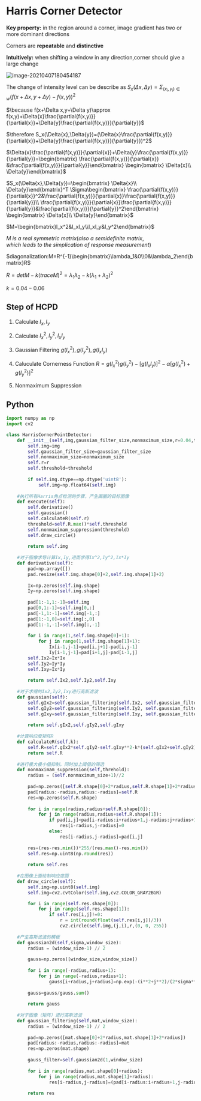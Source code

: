 # Harris Corner Detector

**Key property:** in the region around a corner, image gradient has two or more dominant directions

Corners are **repeatable** and **distinctive**



**Intuitively:** when shifting a window in any direction,corner should give a large change

![image-20210407180454187](C:\Users\89748\AppData\Roaming\Typora\typora-user-images\image-20210407180454187.png)



The change of intensity level can be describe as $S_x(\Delta x,\Delta y)=\Sigma _{(x_i,y_i)\in w}(f(x+\Delta x,y+\Delta y)-f(x,y))^2$

$\because f(x+\Delta x,y+\Delta y)\approx f(x,y)+\Delta{x}\frac{\partial{f(x,y)}}{\partial{x}}+\Delta{y}\frac{\partial{f(x,y)}}{\partial{y}}$

$\therefore S_x(\Delta{x},\Delta{y})=(\Delta{x}\frac{\partial{f(x,y)}}{\partial{x}}+\Delta{y}\frac{\partial{f(x,y)}}{\partial{y}})^2$ 

$\Delta{x}\frac{\partial{f(x,y)}}{\partial{x}}+\Delta{y}\frac{\partial{f(x,y)}}{\partial{y}}=\begin{bmatrix} \frac{\partial{f(x,y)}}{\partial{x}} &\frac{\partial{f(x,y)}}{\partial{y}}\end{bmatrix} \begin{bmatrix} \Delta{x}\\ \Delta{y}\end{bmatrix}$

$S_x(\Delta{x},\Delta{y})=\begin{bmatrix} \Delta{x}\\ \Delta{y}\end{bmatrix}^T \Sigma\begin{bmatrix} \frac{\partial{f(x,y)}}{\partial{x}}^2&\frac{\partial{f(x,y)}}{\partial{x}}\frac{\partial{f(x,y)}}{\partial{y}}\\ \frac{\partial{f(x,y)}}{\partial{x}}\frac{\partial{f(x,y)}}{\partial{y}}&\frac{\partial{f(x,y)}}{\partial{y}}^2\end{bmatrix} \begin{bmatrix} \Delta{x}\\ \Delta{y}\end{bmatrix}$

$M=\begin{bmatrix}I_x^2&I_xI_y\\I_xI_y&I_y^2\end{bmatrix}$

$M\ is\ a\ real\ symmetric\ matrix(also\ a\ semidefinite\ matrix,which\ leads\ to\ the\ simplication\ of\ response\ measurement)$

$diagonalization:M=R^{-1}\begin{bmatrix}\lambda_1&0\\0&\lambda_2\end{bmatrix}R$

$R=detM-k(traceM)^2=\lambda_1\lambda_2-k(\lambda_1+\lambda_2)^2$

$k=0.04-0.06$



## Step of HCPD

1. Calculate   $I_x,I_y$

2. Calculate  $I_x^2,I_y^2,I_xI_y$

3. Gaussian Filtering $g(I_x^2),g(I_y^2),g(I_xI_y)$
4. Caluculate Cornerness Function $R=g(I_x^2)g(I_y^2)-[g(I_xI_y)]^2-\alpha[g(I_x^2)+g(I_y^2)]^2$
5. Nonmaximum Suppression



## Python

```python
import numpy as np
import cv2

class HarrisCornerPointDetector:    
    def __init__(self,img,gaussian_filter_size,nonmaximum_size,r=0.04,threshold=0.01):
        self.img=img
        self.gaussian_filter_size=gaussian_filter_size
        self.nonmaximum_size=nonmaximum_size
        self.r=r
        self.threshold=threshold
        
        if self.img.dtype==np.dtype('uint8'):
            self.img=np.float64(self.img)
    
    #执行所有Harris角点检测的步骤，产生画圈的目标图像
    def execute(self):
        self.derivative()
        self.gaussian()
        self.calculateR(self.r)
        threshold=self.R.max()*self.threshold
        self.nonmaximam_suppression(threshold)
        self.draw_circle()
    
        return self.img
    
    #对于图像求导计算Ix,Iy,进而求得Ix^2,Iy^2,Ix*Iy
    def derivative(self):       
        pad=np.array([])
        pad.resize(self.img.shape[0]+2,self.img.shape[1]+2)
        
        Ix=np.zeros(self.img.shape)
        Iy=np.zeros(self.img.shape)
        
        pad[1:-1,1:-1]=self.img
        pad[0,1:-1]=self.img[0,:]
        pad[-1,1:-1]=self.img[-1,:]
        pad[1:-1,0]=self.img[:,0]
        pad[1:-1,-1]=self.img[:,-1]
        
        for i in range(1,self.img.shape[0]+1):
            for j in range(1,self.img.shape[1]+1):
                Ix[i-1,j-1]=pad[i,j+1]-pad[i,j-1]
                Iy[i-1,j-1]=pad[i+1,j]-pad[i-1,j]
        self.Ix2=Ix*Ix
        self.Iy2=Iy*Iy
        self.Ixy=Ix*Iy
       
        return self.Ix2,self.Iy2,self.Ixy
    
    #对于求得的Ix2,Iy2,Ixy进行高斯滤波
    def gaussian(self):
        self.gIx2=self.gaussian_filtering(self.Ix2, self.gaussian_filter_size)
        self.gIy2=self.gaussian_filtering(self.Iy2, self.gaussian_filter_size)
        self.gIxy=self.gaussian_filtering(self.Ixy, self.gaussian_filter_size)
        
        return self.gIx2,self.gIy2,self.gIxy
    
    #计算响应度矩阵R
    def calculateR(self,k):
        self.R=self.gIx2*self.gIy2-self.gIxy**2-k*(self.gIx2+self.gIy2)**2
        return self.R
    
    #进行极大极小值抑制，同时加上阈值的筛选
    def nonmaximam_suppression(self,threhold):
        radius = (self.nonmaximum_size+1)//2
        
        pad=np.zeros([self.R.shape[0]+2*radius,self.R.shape[1]+2*radius])
        pad[radius:-radius,radius:-radius]=self.R
        res=np.zeros(self.R.shape)
        
        for i in range(radius,radius+self.R.shape[0]):
            for j in range(radius,radius+self.R.shape[1]):
                if pad[i,j]<pad[i-radius:i+radius+1,j-radius:j+radius+1].max() or pad[i,j]<threhold:
                    res[i-radius,j-radius]=0
                else:
                    res[i-radius,j-radius]=pad[i,j]
                    
        res=(res-res.min())*255/(res.max()-res.min())
        self.res=np.uint8(np.round(res))
        
        return self.res
    
    #在图像上面绘制响应度圆
    def draw_circle(self):
        self.img=np.uint8(self.img)
        self.img=cv2.cvtColor(self.img,cv2.COLOR_GRAY2BGR)

        for i in range(self.res.shape[0]):
            for j in range(self.res.shape[1]):
                if self.res[i,j]!=0:
                    r = int(round(float(self.res[i,j])/3))
                    cv2.circle(self.img,(j,i),r,(0, 0, 255))
    
    #产生高斯滤波的模板
    def gaussian2d(self,sigma,window_size):
        radius = (window_size-1) // 2
        
        gauss=np.zeros([window_size,window_size])
        
        for i in range(-radius,radius+1):
            for j in range(-radius,radius+1):
                gauss[i+radius,j+radius]=np.exp(-(i**2+j**2)/(2*sigma**2))
                
        gauss=gauss/gauss.sum()
        
        return gauss
    
    #对于图像（矩阵）进行高斯滤波
    def gaussian_filtering(self,mat,window_size):
        radius = (window_size-1) // 2
        
        pad=np.zeros([mat.shape[0]+2*radius,mat.shape[1]+2*radius])
        pad[radius:-radius,radius:-radius]=mat
        res=np.zeros(mat.shape)
        
        gauss_filter=self.gaussian2d(1,window_size)
        
        for i in range(radius,mat.shape[0]+radius):
            for j in range(radius,mat.shape[1]+radius):
                res[i-radius,j-radius]=(pad[i-radius:i+radius+1,j-radius:j+radius+1]*gauss_filter).sum()
                
        return res
        
        
    
    
```

